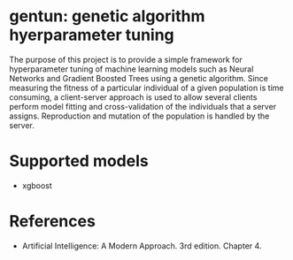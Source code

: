 # gentun: genetic algorithm hyerparameter tuning

The purpose of this project is to provide a simple framework for hyperparameter tuning of machine learning models
such as Neural Networks and Gradient Boosted Trees using a genetic algorithm. Since measuring the fitness of a
particular individual of a given population is time consuming, a client-server approach is used to allow several
clients perform model fitting and cross-validation of the individuals that a server assigns. Reproduction and
mutation of the population is handled by the server.

# Supported models

* xgboost

# References

* Artificial Intelligence: A Modern Approach. 3rd edition. Chapter 4.
